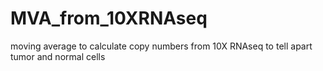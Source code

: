 # MVA_from_10XRNAseq
moving average to calculate copy numbers from 10X RNAseq to tell apart tumor and normal cells
